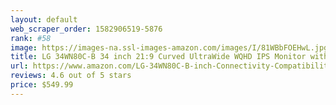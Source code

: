 ```yaml
---
layout: default 
﻿web_scraper_order: 1582906519-5876
rank: #58
image: https://images-na.ssl-images-amazon.com/images/I/81WBbFOEHwL.jpg
title: LG 34WN80C-B 34 inch 21:9 Curved UltraWide WQHD IPS Monitor with USB Type-C…
url: https://www.amazon.com/LG-34WN80C-B-inch-Connectivity-Compatibility/dp/B07YGZ7C1K/ref=zg_mw_pc_58?_encoding=UTF8&psc=1&refRID=EM7YADC22S0GE9S6JC4D
reviews: 4.6 out of 5 stars
price: $549.99 
---
```

